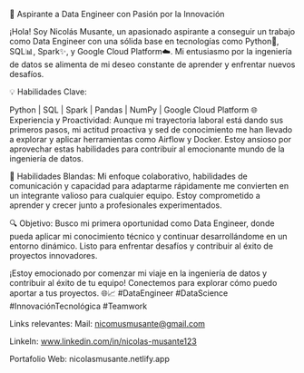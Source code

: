 🚀 Aspirante a Data Engineer con Pasión por la Innovación

¡Hola! Soy Nicolás Musante, un apasionado aspirante a conseguir un trabajo como Data Engineer con una sólida base en tecnologías como Python🐍, SQL📊, Spark✨, y Google Cloud Platform☁️. Mi entusiasmo por la ingeniería de datos se alimenta de mi deseo constante de aprender y enfrentar nuevos desafíos.

💡 Habilidades Clave:

Python | SQL | Spark | Pandas | NumPy | Google Cloud Platform
🌐 Experiencia y Proactividad:
Aunque mi trayectoria laboral está dando sus primeros pasos, mi actitud proactiva y sed de conocimiento me han llevado a explorar y aplicar herramientas como Airflow y Docker. Estoy ansioso por aprovechar estas habilidades para contribuir al emocionante mundo de la ingeniería de datos.

🤝 Habilidades Blandas:
Mi enfoque colaborativo, habilidades de comunicación y capacidad para adaptarme rápidamente me convierten en un integrante valioso para cualquier equipo. Estoy comprometido a aprender y crecer junto a profesionales experimentados.

🔍 Objetivo:
Busco mi primera oportunidad como Data Engineer, donde pueda aplicar mi conocimiento técnico y continuar desarrollándome en un entorno dinámico. Listo para enfrentar desafíos y contribuir al éxito de proyectos innovadores.

¡Estoy emocionado por comenzar mi viaje en la ingeniería de datos y contribuir al éxito de tu equipo! Conectemos para explorar cómo puedo aportar a tus proyectos. 🌐📈 #DataEngineer #DataScience #InnovaciónTecnológica #Teamwork

Links relevantes:
Mail: nicomusmusante@gmail.com

LinkeIn: www.linkedin.com/in/nicolas-musante123

Portafolio Web: nicolasmusante.netlify.app
